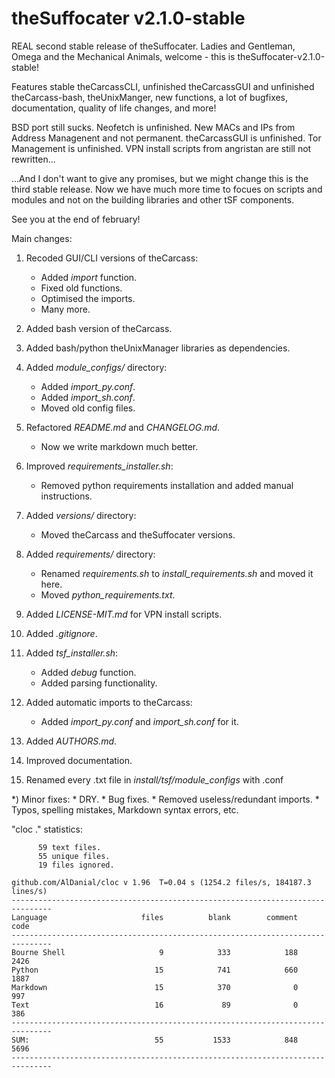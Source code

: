 # theSuffocater v2.1.0-stable

REAL second stable release of theSuffocater.
Ladies and Gentleman, Omega and the Mechanical Animals, welcome - this is theSuffocater-v2.1.0-stable!

Features stable theCarcassCLI, unfinished theCarcassGUI and unfinished theCarcass-bash, theUnixManger, new functions,
a lot of bugfixes, documentation, quality of life changes, and more!

BSD port still sucks. Neofetch is unfinished. New MACs and IPs from Address Managenent and not permanent.
theCarcassGUI is unfinished. Tor Management is unfinished. VPN install scripts from angristan are still not rewritten...

...And I don't want to give any promises, but we might change this is the third stable release. 
Now we have much more time to focues on scripts and modules and not on the building libraries and other tSF components.

See you at the end of february!

Main changes:
    
1) Recoded GUI/CLI versions of theCarcass:
    * Added _import_ function.
    * Fixed old functions.
    * Optimised the imports.
    * Many more.
    
2) Added bash version of theCarcass.

3) Added bash/python theUnixManager libraries as dependencies.
    
4) Added _module_configs/_ directory:
    * Added _import_py.conf_.
    * Added _import_sh.conf_.       
    * Moved old config files.

5) Refactored _README.md_ and _CHANGELOG.md_.
    * Now we write markdown much better.
    
6) Improved _requirements_installer.sh_:
    * Removed python requirements installation and added manual instructions.
 
7) Added _versions/_ directory:
    * Moved theCarcass and theSuffocater versions.
    
8) Added _requirements/_ directory:
    * Renamed _requirements.sh_ to _install_requirements.sh_ and moved it here.
    * Moved _python_requirements.txt_.

9) Added _LICENSE-MIT.md_ for VPN install scripts.
    
10) Added _.gitignore_.

11) Added _tsf_installer.sh_:
    * Added _debug_ function.
    * Added parsing functionality.

12) Added automatic imports to theCarcass:
    * Added _import_py.conf_ and _import_sh.conf_ for it.

13) Added _AUTHORS.md_.

14) Improved documentation.

15) Renamed every .txt file in _install/tsf/module_configs_ with .conf

*) Minor fixes:
    * DRY.
    * Bug fixes.
    * Removed useless/redundant imports.
    * Typos, spelling mistakes, Markdown syntax errors, etc.

"cloc ." statistics:

```text
      59 text files.
      55 unique files.                              
      19 files ignored.

github.com/AlDanial/cloc v 1.96  T=0.04 s (1254.2 files/s, 184187.3 lines/s)
-------------------------------------------------------------------------------
Language                     files          blank        comment           code
-------------------------------------------------------------------------------
Bourne Shell                     9            333            188           2426
Python                          15            741            660           1887
Markdown                        15            370              0            997
Text                            16             89              0            386
-------------------------------------------------------------------------------
SUM:                            55           1533            848           5696
-------------------------------------------------------------------------------
```

